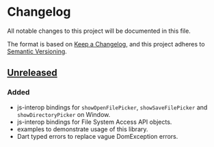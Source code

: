 # Changelog
All notable changes to this project will be documented in this file.

The format is based on [Keep a Changelog](https://keepachangelog.com/en/1.0.0/),
and this project adheres to [Semantic Versioning](https://semver.org/spec/v2.0.0.html).

## [Unreleased]
### Added
- js-interop bindings for `showOpenFilePicker`, `showSaveFilePicker` and `showDirectoryPicker` on Window.
- js-interop bindings for File System Access API objects.
- examples to demonstrate usage of this library.
- Dart typed errors to replace vague DomException errors.

<!-- ## [1.0.0] - 2022-12-?? -->

[Unreleased]: https://github.com/poirierlouis/file_system_access_api/compare/v1.0.0...HEAD
[1.0.0]: https://github.com/poirierlouis/file_system_access_api/releases/tag/v1.0.0
 
